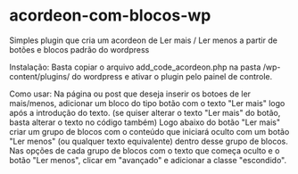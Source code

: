 # acordeon-com-blocos-wp
Simples plugin que cria um acordeon de Ler mais / Ler menos a partir de botões e blocos padrão do wordpress

Instalação:
Basta copiar o arquivo add_code_acordeon.php na pasta /wp-content/plugins/ do wordpress e ativar o plugin pelo painel de controle.

Como usar:
Na página ou post que deseja inserir os botoes de ler mais/menos, adicionar um bloco do tipo botão com o texto "Ler mais" logo após a introdução do texto. (se quiser alterar o texto "Ler mais" do botão, basta alterar o texto no código também)
Logo abaixo do botão "Ler mais" criar um grupo de blocos com o conteúdo que iniciará oculto com um botão "Ler menos" (ou qualquer texto equivalente) dentro desse grupo de blocos. Nas opções de cada grupo de blocos com o texto que começa oculto e o botão "Ler menos", clicar em "avançado" e adicionar a classe "escondido".
